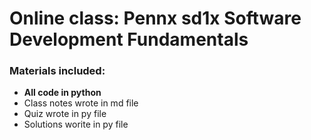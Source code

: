 # Online class: Pennx sd1x Software Development Fundamentals
### Materials included:
- **All code in python**
- Class notes wrote in md file
- Quiz wrote in py file
- Solutions worite in py file